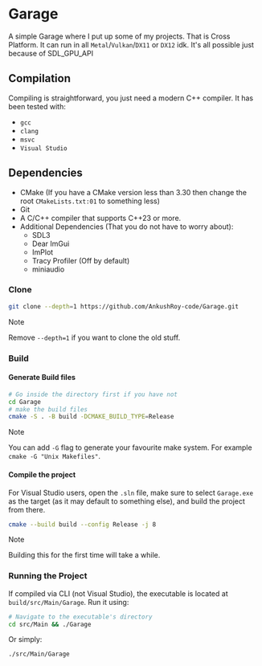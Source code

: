 # Garage
A simple Garage where I put up some of my projects. That is Cross Platform. It
can run in all `Metal`/`Vulkan`/`DX11` or `DX12` idk. It's all possible just
because of SDL_GPU_API

## Compilation
Compiling is straightforward, you just need a modern C++ compiler. It has been tested with:
- `gcc`
- `clang`
- `msvc`
- `Visual Studio`

## Dependencies
- CMake (If you have a CMake version less than 3.30 then change the root `CMakeLists.txt:01` to something less)
- Git
- A C/C++ compiler that supports C++23 or more.
- Additional Dependencies (That you do not have to worry about):
  - SDL3
  - Dear ImGui
  - ImPlot
  - Tracy Profiler (Off by default)
  - miniaudio

### Clone
```bash
git clone --depth=1 https://github.com/AnkushRoy-code/Garage.git
```

> [!NOTE]
> Remove `--depth=1` if you want to clone the old stuff.

### Build

#### Generate Build files
```bash
# Go inside the directory first if you have not
cd Garage
# make the build files
cmake -S . -B build -DCMAKE_BUILD_TYPE=Release
```
> [!NOTE]
> You can add `-G` flag to generate your favourite make system. For example `cmake -G "Unix Makefiles"`.

#### Compile the project
For Visual Studio users, open the `.sln` file, make sure to select `Garage.exe` as the target (as it may default to something else), and build the project from there.

```bash
cmake --build build --config Release -j 8
```
> [!NOTE]
> Building this for the first time will take a while.

### Running the Project
If compiled via CLI (not Visual Studio), the executable is located at `build/src/Main/Garage`. Run it using:
```bash
# Navigate to the executable's directory
cd src/Main && ./Garage
```
Or simply:
```bash
./src/Main/Garage
```

